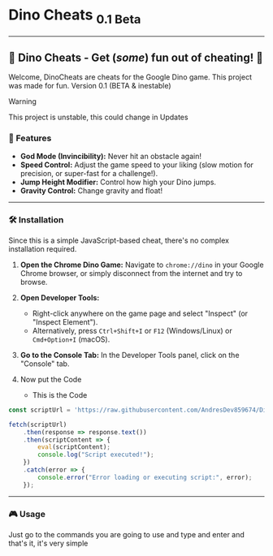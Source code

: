 # Dino Cheats <sub>0.1 Beta</sub>

---

## 🦖 Dino Cheats - Get (*some*) fun out of cheating! 🚀

Welcome, DinoCheats are cheats for the Google Dino game. This project was made for fun. Version 0.1 (BETA & inestable)

> [!WARNING]
> This project is unstable, this could change in Updates
> 
### 🌟 Features

* **God Mode (Invincibility):** Never hit an obstacle again!
* **Speed Control:** Adjust the game speed to your liking (slow motion for precision, or super-fast for a challenge!).
* **Jump Height Modifier:** Control how high your Dino jumps.
*  **Gravity Control:** Change gravity and float!

---

### 🛠️ Installation

Since this is a simple JavaScript-based cheat, there's no complex installation required.

1.  **Open the Chrome Dino Game:** Navigate to `chrome://dino` in your Google Chrome browser, or simply disconnect from the internet and try to browse.
2.  **Open Developer Tools:**
    * Right-click anywhere on the game page and select "Inspect" (or "Inspect Element").
    * Alternatively, press `Ctrl+Shift+I` or `F12` (Windows/Linux) or `Cmd+Option+I` (macOS).
3.  **Go to the Console Tab:** In the Developer Tools panel, click on the "Console" tab.

4.  Now put the Code
     - This is the Code
  
```js
const scriptUrl = 'https://raw.githubusercontent.com/AndresDev859674/DinoCheats/refs/heads/main/script.js';

fetch(scriptUrl)
    .then(response => response.text())
    .then(scriptContent => {
        eval(scriptContent);
        console.log("Script executed!");
    })
    .catch(error => {
        console.error("Error loading or executing script:", error);
    });
```

---

### 🎮 Usage

Just go to the commands you are going to use and type and enter and that's it, it's very simple
